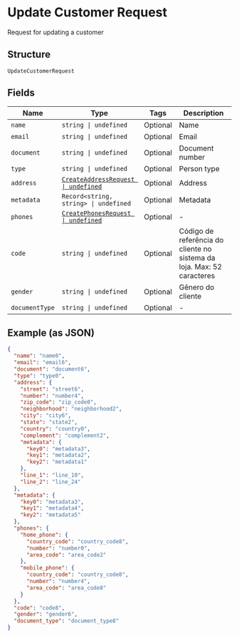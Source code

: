 
# Update Customer Request

Request for updating a customer

## Structure

`UpdateCustomerRequest`

## Fields

| Name | Type | Tags | Description |
|  --- | --- | --- | --- |
| `name` | `string \| undefined` | Optional | Name |
| `email` | `string \| undefined` | Optional | Email |
| `document` | `string \| undefined` | Optional | Document number |
| `type` | `string \| undefined` | Optional | Person type |
| `address` | [`CreateAddressRequest \| undefined`](../../doc/models/create-address-request.md) | Optional | Address |
| `metadata` | `Record<string, string> \| undefined` | Optional | Metadata |
| `phones` | [`CreatePhonesRequest \| undefined`](../../doc/models/create-phones-request.md) | Optional | - |
| `code` | `string \| undefined` | Optional | Código de referência do cliente no sistema da loja. Max: 52 caracteres |
| `gender` | `string \| undefined` | Optional | Gênero do cliente |
| `documentType` | `string \| undefined` | Optional | - |

## Example (as JSON)

```json
{
  "name": "name0",
  "email": "email6",
  "document": "document6",
  "type": "type0",
  "address": {
    "street": "street6",
    "number": "number4",
    "zip_code": "zip_code0",
    "neighborhood": "neighborhood2",
    "city": "city6",
    "state": "state2",
    "country": "country0",
    "complement": "complement2",
    "metadata": {
      "key0": "metadata3",
      "key1": "metadata2",
      "key2": "metadata1"
    },
    "line_1": "line_10",
    "line_2": "line_24"
  },
  "metadata": {
    "key0": "metadata3",
    "key1": "metadata4",
    "key2": "metadata5"
  },
  "phones": {
    "home_phone": {
      "country_code": "country_code8",
      "number": "number0",
      "area_code": "area_code2"
    },
    "mobile_phone": {
      "country_code": "country_code8",
      "number": "number4",
      "area_code": "area_code8"
    }
  },
  "code": "code8",
  "gender": "gender6",
  "document_type": "document_type8"
}
```

